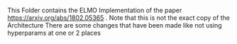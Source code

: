 This Folder contains the ELMO Implementation of the paper https://arxiv.org/abs/1802.05365 . Note that this is not the exact copy of the Architecture There are some changes that have been made like not using hyperparams at one or 2 places

